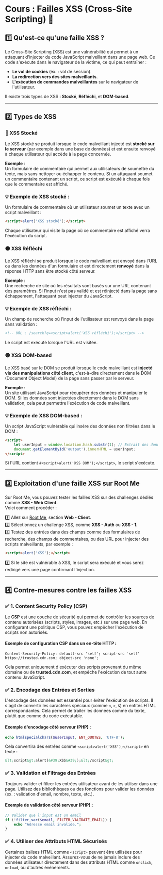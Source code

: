 # **Cours : Failles XSS (Cross-Site Scripting)** 🚨

## **1️⃣ Qu'est-ce qu'une faille XSS ?**  
Le Cross-Site Scripting (XSS) est une vulnérabilité qui permet à un attaquant d'injecter du code JavaScript malveillant dans une page web. Ce code s'exécute dans le navigateur de la victime, ce qui peut entraîner :
- **Le vol de cookies** (ex. : vol de session).
- **La redirection vers des sites malveillants**.
- **L'exécution de commandes malveillantes** sur le navigateur de l'utilisateur.

Il existe trois types de XSS : **Stocké**, **Réfléchi**, et **DOM-based**.

---

## **2️⃣ Types de XSS**

### **🔴 XSS Stocké**
Le XSS stocké se produit lorsque le code malveillant injecté est **stocké sur le serveur** (par exemple dans une base de données) et est ensuite renvoyé à chaque utilisateur qui accède à la page concernée.

**Exemple** :  
Un formulaire de commentaire qui permet aux utilisateurs de soumettre du texte, mais sans nettoyer ou échapper le contenu. Si un attaquant soumet un commentaire contenant un script, ce script est exécuté à chaque fois que le commentaire est affiché.

### **💡 Exemple de XSS stocké** :
Un formulaire de commentaire où un utilisateur soumet un texte avec un script malveillant :
```html
<script>alert('XSS stocké');</script>
```

Chaque utilisateur qui visite la page où ce commentaire est affiché verra l'exécution du script.

### **🟠 XSS Réfléchi**
Le XSS réfléchi se produit lorsque le code malveillant est envoyé dans l'URL ou dans les données d'un formulaire et est directement **renvoyé** dans la réponse HTTP sans être stocké côté serveur.

**Exemple** :  
Une recherche de site où les résultats sont basés sur une URL contenant des paramètres. Si l'input n'est pas validé et est réinjecté dans la page sans échappement, l'attaquant peut injecter du JavaScript.

### **💡 Exemple de XSS réfléchi** :
Un champ de recherche où l'input de l'utilisateur est renvoyé dans la page sans validation :
```html
<!-- URL : /search?q=<script>alert('XSS réfléchi');</script> -->
```
Le script est exécuté lorsque l'URL est visitée.

### **🟢 XSS DOM-based**
Le XSS basé sur le DOM se produit lorsque le code malveillant est **injecté via des manipulations côté client**, c'est-à-dire directement dans le DOM (Document Object Model) de la page sans passer par le serveur.

**Exemple** :  
Un site utilisant JavaScript pour récupérer des données et manipuler le DOM. Si les données sont injectées directement dans le DOM sans validation, cela peut permettre l'exécution de code malveillant.

### **💡 Exemple de XSS DOM-based** :
Un script JavaScript vulnérable qui insère des données non filtrées dans le DOM :
```html
<script>
    let userInput = window.location.hash.substr(1); // Extrait des données de l'URL
    document.getElementById('output').innerHTML = userInput;
</script>
```
Si l'URL contient `#<script>alert('XSS DOM');</script>`, le script s'exécute.

---

## **3️⃣ Exploitation d'une faille XSS sur Root Me**

Sur Root Me, vous pouvez tester les failles XSS sur des challenges dédiés comme **XSS - Web Client**.  
Voici comment procéder :

1️⃣ Allez sur [Root Me](https://www.root-me.org), section **Web - Client**.  
2️⃣ Sélectionnez un challenge XSS, comme **XSS - Auth** ou **XSS - 1**.  
3️⃣ Testez des entrées dans des champs comme des formulaires de recherche, des champs de commentaires, ou des URL pour injecter des scripts malveillants, par exemple :  
```html
<script>alert('XSS');</script>
```

4️⃣ Si le site est vulnérable à XSS, le script sera exécuté et vous serez redirigé vers une page confirmant l'injection.

---

## **4️⃣ Contre-mesures contre les failles XSS**

### **✅ 1. Content Security Policy (CSP)**  
Le **CSP** est une couche de sécurité qui permet de contrôler les sources de contenu autorisées (scripts, styles, images, etc.) sur une page web. En configurant une politique CSP, vous pouvez empêcher l'exécution de scripts non autorisés.

#### Exemple de configuration CSP dans un en-tête HTTP :
```http
Content-Security-Policy: default-src 'self'; script-src 'self' https://trusted.cdn.com; object-src 'none';
```

Cela permet uniquement d'exécuter des scripts provenant du même domaine ou de **trusted.cdn.com**, et empêche l'exécution de tout autre contenu JavaScript.

### **✅ 2. Encodage des Entrées et Sorties**
L'encodage des données est essentiel pour éviter l'exécution de scripts. Il s'agit de convertir les caractères spéciaux (comme `<`, `>`, `&`) en entités HTML correspondantes. Cela permet de traiter les données comme du texte, plutôt que comme du code exécutable.

#### Exemple d'encodage côté serveur (PHP) :
```php
echo htmlspecialchars($userInput, ENT_QUOTES, 'UTF-8');
```
Cela convertira des entrées comme `<script>alert('XSS');</script>` en texte :
```html
&lt;script&gt;alert(&#39;XSS&#39;);&lt;/script&gt;
```

### **✅ 3. Validation et Filtrage des Entrées**
Toujours valider et filtrer les entrées utilisateur avant de les utiliser dans une page. Utilisez des bibliothèques ou des fonctions pour valider les données (ex. : validation d'email, nombre, texte, etc.).

#### Exemple de validation côté serveur (PHP) :
```php
// Valider que l'input est un email
if (!filter_var($email, FILTER_VALIDATE_EMAIL)) {
    echo "Adresse email invalide.";
}
```

### **✅ 4. Utiliser des Attributs HTML Sécurisés**
Certaines balises HTML comme `<script>` peuvent être utilisées pour injecter du code malveillant. Assurez-vous de ne jamais inclure des données utilisateur directement dans des attributs HTML comme `onclick`, `onload`, ou d'autres événements.

